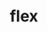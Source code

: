 ---
title: "flex"
layout: cache
categories: [package, develop]
meta: {"compilers": ["apple-clang@16.0.0", "cce@18.0.0", "gcc@10.5.0", "gcc@11.1.0", "gcc@11.4.0", "gcc@12.4.0", "gcc@13.2.0", "gcc@13.3.0", "gcc@7.5.0", "intel-oneapi-compilers@2024.1.0", "intel-oneapi-compilers@2025.1.0"], "num_specs": 221, "num_specs_by_stack": {"aws-pcluster-neoverse_v1": 15, "aws-pcluster-x86_64_v4": 30, "data-vis-sdk": 10, "developer-tools-aarch64-linux-gnu": 10, "developer-tools-darwin": 11, "developer-tools-x86_64_v3-linux-gnu": 10, "e4s-cray-rhel": 8, "e4s-neoverse-v2": 23, "e4s-oneapi": 28, "e4s-rocm-external": 10, "hep": 10, "ml-linux-aarch64-cuda": 10, "ml-linux-x86_64-cuda": 10, "ml-linux-x86_64-rocm": 10, "radiuss": 20, "root": 221}, "oss": ["amzn2", "centos7", "rhel8", "sequoia", "ubuntu18.04", "ubuntu20.04", "ubuntu22.04", "ubuntu24.04"], "platforms": ["darwin", "linux"], "stacks": ["aws-pcluster-neoverse_v1", "aws-pcluster-x86_64_v4", "data-vis-sdk", "developer-tools-aarch64-linux-gnu", "developer-tools-darwin", "developer-tools-x86_64_v3-linux-gnu", "e4s-cray-rhel", "e4s-neoverse-v2", "e4s-oneapi", "e4s-rocm-external", "hep", "ml-linux-aarch64-cuda", "ml-linux-x86_64-cuda", "ml-linux-x86_64-rocm", "radiuss", "root"], "targets": ["aarch64", "neoverse_v1", "neoverse_v2", "x86_64_v3", "x86_64_v4"], "versions": ["2.6.3", "2.6.4"]}
spec_details: [{"compiler": "intel-oneapi-compilers@2024.1.0", "hash": "22tyds6xacea43mpdmrimnetixrqmona", "os": "amzn2", "platform": "linux", "size": "-", "stacks": ["aws-pcluster-x86_64_v4", "root"], "target": "x86_64_v3", "variants": ["build_system=autotools", "+lex", "~nls", "patches:=f8b85a0"], "versions": ["2.6.4"]}, {"compiler": "intel-oneapi-compilers@2024.1.0", "hash": "267hhyoj3jebyudt7mbxtxq4dyp3lzbf", "os": "amzn2", "platform": "linux", "size": "-", "stacks": ["aws-pcluster-x86_64_v4", "root"], "target": "x86_64_v3", "variants": ["build_system=autotools", "+lex", "~nls", "patches:=f8b85a0"], "versions": ["2.6.4"]}, {"compiler": "gcc@11.4.0", "hash": "27wub4j6h5ghzvbg36za3y7ppuzuz4xs", "os": "ubuntu22.04", "platform": "linux", "size": "-", "stacks": ["e4s-neoverse-v2", "root"], "target": "neoverse_v2", "variants": ["build_system=autotools", "+lex", "~nls"], "versions": ["2.6.3"]}, {"compiler": "intel-oneapi-compilers@2025.1.0", "hash": "2im7cj4cxdrjghw5gahzrdom5nxg2bnz", "os": "ubuntu22.04", "platform": "linux", "size": "-", "stacks": ["e4s-oneapi", "root"], "target": "x86_64_v3", "variants": ["build_system=autotools", "+lex", "~nls"], "versions": ["2.6.3"]}, {"compiler": "intel-oneapi-compilers@2024.1.0", "hash": "2rqpla3fscutpr7q4e35fqlic2zxdxa6", "os": "amzn2", "platform": "linux", "size": "-", "stacks": ["aws-pcluster-x86_64_v4", "root"], "target": "x86_64_v3", "variants": ["build_system=autotools", "+lex", "~nls", "patches:=f8b85a0"], "versions": ["2.6.4"]}, {"compiler": "gcc@12.4.0", "hash": "3d3r7ebhtrpw3by2tznes7waen4uydr5", "os": "amzn2", "platform": "linux", "size": "-", "stacks": ["aws-pcluster-neoverse_v1", "root"], "target": "neoverse_v1", "variants": ["build_system=autotools", "+lex", "~nls", "patches:=f8b85a0"], "versions": ["2.6.4"]}, {"compiler": "cce@18.0.0", "hash": "3e53nb5zmeqrnu4xp5ybk6whiuc5zrn3", "os": "rhel8", "platform": "linux", "size": "-", "stacks": ["e4s-cray-rhel", "root"], "target": "x86_64_v3", "variants": ["build_system=autotools", "+lex", "~nls"], "versions": ["2.6.3"]}, {"compiler": "gcc@11.4.0", "hash": "3fz3zkevtidxya6c37z6nevxs2ilfttw", "os": "ubuntu22.04", "platform": "linux", "size": "-", "stacks": ["e4s-neoverse-v2", "root"], "target": "neoverse_v2", "variants": ["build_system=autotools", "+lex", "~nls", "patches:=f8b85a0"], "versions": ["2.6.4"]}, {"compiler": "gcc@11.4.0", "hash": "3mpwvibbjdo7kchsdblxkb2fpttpoqje", "os": "ubuntu22.04", "platform": "linux", "size": "-", "stacks": ["root"], "target": "x86_64_v3", "variants": ["build_system=autotools", "+lex", "~nls", "patches:=f8b85a0"], "versions": ["2.6.4"]}, {"compiler": "gcc@13.2.0", "hash": "3p2mdguhtl7toxrmhfns3ud4yxqs55lf", "os": "ubuntu24.04", "platform": "linux", "size": "-", "stacks": ["ml-linux-aarch64-cuda", "root"], "target": "aarch64", "variants": ["build_system=autotools", "+lex", "~nls"], "versions": ["2.6.3"]}, {"compiler": "gcc@13.3.0", "hash": "3uqpmhczghv5ldyfcmak2nwk6f7j2qpc", "os": "rhel8", "platform": "linux", "size": "-", "stacks": ["developer-tools-aarch64-linux-gnu", "root"], "target": "aarch64", "variants": ["build_system=autotools", "+lex", "~nls"], "versions": ["2.6.3"]}, {"compiler": "gcc@11.4.0", "hash": "4eqqkdjgsgbegpjuxxe5eusm23jyfgu6", "os": "ubuntu22.04", "platform": "linux", "size": "-", "stacks": ["root"], "target": "x86_64_v3", "variants": ["build_system=autotools", "+lex", "~nls", "patches:=f8b85a0"], "versions": ["2.6.4"]}, {"compiler": "intel-oneapi-compilers@2025.1.0", "hash": "4hgv5uovbckh5hiklpds5eovph36ztoy", "os": "ubuntu22.04", "platform": "linux", "size": "-", "stacks": ["e4s-oneapi", "root"], "target": "x86_64_v3", "variants": ["build_system=autotools", "+lex", "~nls", "patches:=f8b85a0"], "versions": ["2.6.4"]}, {"compiler": "gcc@7.5.0", "hash": "4pzfssoolwqftteygcgygszvwxn3frgg", "os": "ubuntu18.04", "platform": "linux", "size": "-", "stacks": ["radiuss", "root"], "target": "x86_64_v3", "variants": ["build_system=autotools", "+lex", "~nls"], "versions": ["2.6.3"]}, {"compiler": "gcc@7.5.0", "hash": "4qclgkmanpsnywgv7xikk73r5leek5ho", "os": "ubuntu18.04", "platform": "linux", "size": "-", "stacks": ["radiuss", "root"], "target": "x86_64_v3", "variants": ["build_system=autotools", "+lex", "~nls"], "versions": ["2.6.3"]}, {"compiler": "gcc@11.4.0", "hash": "4rm7xvtvrtepk2gcox4hai2fpj5swszn", "os": "ubuntu22.04", "platform": "linux", "size": "-", "stacks": ["root"], "target": "x86_64_v3", "variants": ["build_system=autotools", "+lex", "~nls", "patches:=f8b85a0"], "versions": ["2.6.4"]}, {"compiler": "gcc@7.5.0", "hash": "57ovnaafezq7astcsfgd66msj3mmbjke", "os": "ubuntu18.04", "platform": "linux", "size": "-", "stacks": ["radiuss", "root"], "target": "x86_64_v3", "variants": ["build_system=autotools", "+lex", "~nls"], "versions": ["2.6.3"]}, {"compiler": "apple-clang@16.0.0", "hash": "5ay36do7dclr5gyrpxvzgomkfb7p6r44", "os": "sequoia", "platform": "darwin", "size": "-", "stacks": ["developer-tools-darwin", "root"], "target": "aarch64", "variants": ["build_system=autotools", "+lex", "~nls", "patches:=f8b85a0"], "versions": ["2.6.4"]}, {"compiler": "intel-oneapi-compilers@2024.1.0", "hash": "5blh2loh3ygquiadhkttsqi56guzgoba", "os": "amzn2", "platform": "linux", "size": "-", "stacks": ["aws-pcluster-x86_64_v4", "root"], "target": "x86_64_v4", "variants": ["build_system=autotools", "+lex", "~nls", "patches:=f8b85a0"], "versions": ["2.6.4"]}, {"compiler": "intel-oneapi-compilers@2024.1.0", "hash": "5faeafmz6ea2oh3sclniakd4hddboq4n", "os": "amzn2", "platform": "linux", "size": "-", "stacks": ["aws-pcluster-x86_64_v4", "root"], "target": "x86_64_v4", "variants": ["build_system=autotools", "+lex", "~nls", "patches:=f8b85a0"], "versions": ["2.6.4"]}, {"compiler": "apple-clang@16.0.0", "hash": "5js3khsmldzp623ffrdgi2sqxum5acbx", "os": "sequoia", "platform": "darwin", "size": "-", "stacks": ["developer-tools-darwin", "root"], "target": "aarch64", "variants": ["build_system=autotools", "+lex", "~nls", "patches:=f8b85a0"], "versions": ["2.6.4"]}, {"compiler": "cce@18.0.0", "hash": "5omozjr76w2lt36qanyz2yjmszwzdiop", "os": "rhel8", "platform": "linux", "size": "-", "stacks": ["e4s-cray-rhel", "root"], "target": "x86_64_v3", "variants": ["build_system=autotools", "+lex", "~nls"], "versions": ["2.6.3"]}, {"compiler": "gcc@11.4.0", "hash": "5srz5fgsjobhqn4mgfhc7mnzj6gdlzuz", "os": "ubuntu22.04", "platform": "linux", "size": "-", "stacks": ["e4s-rocm-external", "hep", "root"], "target": "x86_64_v3", "variants": ["build_system=autotools", "+lex", "~nls"], "versions": ["2.6.3"]}, {"compiler": "gcc@13.2.0", "hash": "5sxw6q7443ay7sqlwh63fjrphhgtdzyy", "os": "ubuntu24.04", "platform": "linux", "size": "-", "stacks": ["ml-linux-aarch64-cuda", "root"], "target": "aarch64", "variants": ["build_system=autotools", "+lex", "~nls"], "versions": ["2.6.3"]}, {"compiler": "apple-clang@16.0.0", "hash": "5tr4l5rrev3na4bjardi4aiedwfdiq7n", "os": "sequoia", "platform": "darwin", "size": "-", "stacks": ["developer-tools-darwin", "root"], "target": "aarch64", "variants": ["build_system=autotools", "+lex", "~nls", "patches:=f8b85a0"], "versions": ["2.6.4"]}, {"compiler": "gcc@11.4.0", "hash": "5wy3u6qd4itaqlu4vzfozossjumbb4lk", "os": "ubuntu22.04", "platform": "linux", "size": "-", "stacks": ["e4s-rocm-external", "hep", "root"], "target": "x86_64_v3", "variants": ["build_system=autotools", "+lex", "~nls"], "versions": ["2.6.3"]}, {"compiler": "intel-oneapi-compilers@2025.1.0", "hash": "63ja6nuembh6pkfn64gelc7wyu3xvfhj", "os": "ubuntu22.04", "platform": "linux", "size": "-", "stacks": ["e4s-oneapi", "root"], "target": "x86_64_v3", "variants": ["build_system=autotools", "+lex", "~nls"], "versions": ["2.6.3"]}, {"compiler": "gcc@11.4.0", "hash": "63kzauo4bgijvjjd7fsoboh3rzaems2l", "os": "ubuntu22.04", "platform": "linux", "size": "-", "stacks": ["root"], "target": "x86_64_v3", "variants": ["build_system=autotools", "+lex", "~nls", "patches:=f8b85a0"], "versions": ["2.6.4"]}, {"compiler": "gcc@11.4.0", "hash": "6aa7gsax663i2cfjnu3ihddjz6fnczn7", "os": "ubuntu22.04", "platform": "linux", "size": "-", "stacks": ["e4s-neoverse-v2", "root"], "target": "neoverse_v2", "variants": ["build_system=autotools", "+lex", "~nls"], "versions": ["2.6.3"]}, {"compiler": "gcc@11.4.0", "hash": "6j2qpmf6tvicmiy7iw65l33rtclqdx2o", "os": "ubuntu22.04", "platform": "linux", "size": "-", "stacks": ["e4s-rocm-external", "hep", "root"], "target": "x86_64_v3", "variants": ["build_system=autotools", "+lex", "~nls"], "versions": ["2.6.3"]}, {"compiler": "intel-oneapi-compilers@2025.1.0", "hash": "6ohwfaxkwn5fbamve2xi5jhmchy7y57h", "os": "ubuntu22.04", "platform": "linux", "size": "-", "stacks": ["e4s-oneapi", "root"], "target": "x86_64_v3", "variants": ["build_system=autotools", "+lex", "~nls"], "versions": ["2.6.3"]}, {"compiler": "intel-oneapi-compilers@2025.1.0", "hash": "6xoetgzmwv3wnhvlyp4kw4gvutxd3gc7", "os": "ubuntu22.04", "platform": "linux", "size": "-", "stacks": ["e4s-oneapi", "root"], "target": "x86_64_v3", "variants": ["build_system=autotools", "+lex", "~nls"], "versions": ["2.6.3"]}, {"compiler": "gcc@11.1.0", "hash": "7dbnthnmcpe5ofp6uojbllx5nhxdox2v", "os": "ubuntu20.04", "platform": "linux", "size": "-", "stacks": ["data-vis-sdk", "root"], "target": "x86_64_v3", "variants": ["build_system=autotools", "+lex", "~nls"], "versions": ["2.6.3"]}, {"compiler": "cce@18.0.0", "hash": "7ehv6jnb3o6c3dq3dzql4natrchvrbqe", "os": "rhel8", "platform": "linux", "size": "-", "stacks": ["e4s-cray-rhel", "root"], "target": "x86_64_v3", "variants": ["build_system=autotools", "+lex", "~nls"], "versions": ["2.6.3"]}, {"compiler": "gcc@11.4.0", "hash": "7hmfmxcoz6ftxaaesik7jhodeihesecj", "os": "ubuntu22.04", "platform": "linux", "size": "-", "stacks": ["e4s-neoverse-v2", "root"], "target": "neoverse_v2", "variants": ["build_system=autotools", "+lex", "~nls", "patches:=f8b85a0"], "versions": ["2.6.4"]}, {"compiler": "intel-oneapi-compilers@2024.1.0", "hash": "7id3udmslrmg7fkhvb7l43lsj32tyugh", "os": "amzn2", "platform": "linux", "size": "-", "stacks": ["aws-pcluster-x86_64_v4", "root"], "target": "x86_64_v4", "variants": ["build_system=autotools", "+lex", "~nls", "patches:=f8b85a0"], "versions": ["2.6.4"]}, {"compiler": "gcc@7.5.0", "hash": "7kjgxnk4zajwgkuvmqecqapkljzo4xe7", "os": "ubuntu18.04", "platform": "linux", "size": "-", "stacks": ["radiuss", "root"], "target": "x86_64_v3", "variants": ["build_system=autotools", "+lex", "~nls"], "versions": ["2.6.3"]}, {"compiler": "intel-oneapi-compilers@2024.1.0", "hash": "7niq5yeoqbqtvszzrh34dqldz76aura5", "os": "amzn2", "platform": "linux", "size": "-", "stacks": ["aws-pcluster-x86_64_v4", "root"], "target": "x86_64_v3", "variants": ["build_system=autotools", "+lex", "~nls", "patches:=f8b85a0"], "versions": ["2.6.4"]}, {"compiler": "gcc@11.4.0", "hash": "7oemdlsgyryhmwofxsaeo7wjlzmdrkax", "os": "ubuntu22.04", "platform": "linux", "size": "-", "stacks": ["e4s-rocm-external", "hep", "root"], "target": "x86_64_v3", "variants": ["build_system=autotools", "+lex", "~nls"], "versions": ["2.6.3"]}, {"compiler": "gcc@11.4.0", "hash": "7qrra6ncbt2ljzljhyalphrqmsosvtyk", "os": "ubuntu22.04", "platform": "linux", "size": "-", "stacks": ["root"], "target": "x86_64_v3", "variants": ["build_system=autotools", "+lex", "~nls", "patches:=f8b85a0"], "versions": ["2.6.4"]}, {"compiler": "intel-oneapi-compilers@2024.1.0", "hash": "7sj7hbvxmpbeuswlidiidt6m63f6lokq", "os": "amzn2", "platform": "linux", "size": "-", "stacks": ["aws-pcluster-x86_64_v4", "root"], "target": "x86_64_v4", "variants": ["build_system=autotools", "+lex", "~nls", "patches:=f8b85a0"], "versions": ["2.6.4"]}, {"compiler": "gcc@13.2.0", "hash": "7vs5dnhykbtfizhkjkfhkidmjwk3wlr6", "os": "ubuntu24.04", "platform": "linux", "size": "-", "stacks": ["ml-linux-x86_64-cuda", "ml-linux-x86_64-rocm", "root"], "target": "x86_64_v3", "variants": ["build_system=autotools", "+lex", "~nls"], "versions": ["2.6.3"]}, {"compiler": "gcc@11.4.0", "hash": "7xylcglcx3pb4y77o252oyv5cu2w2lrm", "os": "ubuntu22.04", "platform": "linux", "size": "-", "stacks": ["e4s-neoverse-v2", "root"], "target": "neoverse_v2", "variants": ["build_system=autotools", "+lex", "~nls"], "versions": ["2.6.3"]}, {"compiler": "gcc@7.5.0", "hash": "a32bhkbmwoprn77t3i44bf5xga7smz55", "os": "ubuntu18.04", "platform": "linux", "size": "-", "stacks": ["radiuss", "root"], "target": "x86_64_v3", "variants": ["build_system=autotools", "+lex", "~nls"], "versions": ["2.6.3"]}, {"compiler": "gcc@7.5.0", "hash": "a3jxfdmjmzxvkjme5vx4jpi4ps4idit6", "os": "ubuntu18.04", "platform": "linux", "size": "-", "stacks": ["radiuss", "root"], "target": "x86_64_v3", "variants": ["build_system=autotools", "+lex", "~nls"], "versions": ["2.6.3"]}, {"compiler": "gcc@12.4.0", "hash": "aa2hr3hn6hdba5es42e3srb7p5ssaa6e", "os": "amzn2", "platform": "linux", "size": "-", "stacks": ["aws-pcluster-neoverse_v1", "root"], "target": "neoverse_v1", "variants": ["build_system=autotools", "+lex", "~nls", "patches:=f8b85a0"], "versions": ["2.6.4"]}, {"compiler": "gcc@13.2.0", "hash": "ad7q642wisiucbmgfdkfxytiduoneavt", "os": "ubuntu24.04", "platform": "linux", "size": "-", "stacks": ["ml-linux-x86_64-cuda", "ml-linux-x86_64-rocm", "root"], "target": "x86_64_v3", "variants": ["build_system=autotools", "+lex", "~nls"], "versions": ["2.6.3"]}, {"compiler": "gcc@11.4.0", "hash": "ahtoj6ihbaamiddncpjznk7wlyn4eet3", "os": "ubuntu22.04", "platform": "linux", "size": "-", "stacks": ["e4s-rocm-external", "hep", "root"], "target": "x86_64_v3", "variants": ["build_system=autotools", "+lex", "~nls"], "versions": ["2.6.3"]}, {"compiler": "gcc@11.4.0", "hash": "aqklmgy7wqwrfmaumirwqqbhf2rrbug7", "os": "ubuntu22.04", "platform": "linux", "size": "-", "stacks": ["root"], "target": "x86_64_v3", "variants": ["build_system=autotools", "+lex", "~nls", "patches:=f8b85a0"], "versions": ["2.6.4"]}, {"compiler": "intel-oneapi-compilers@2024.1.0", "hash": "ativmazh5wajm2cstkdwxc33f7s7em3b", "os": "amzn2", "platform": "linux", "size": "-", "stacks": ["aws-pcluster-x86_64_v4", "root"], "target": "x86_64_v4", "variants": ["build_system=autotools", "+lex", "~nls", "patches:=f8b85a0"], "versions": ["2.6.4"]}, {"compiler": "gcc@13.3.0", "hash": "azpeyxsvx4vvggxpzxllhaq6shr5v3ct", "os": "rhel8", "platform": "linux", "size": "-", "stacks": ["developer-tools-aarch64-linux-gnu", "root"], "target": "aarch64", "variants": ["build_system=autotools", "+lex", "~nls"], "versions": ["2.6.3"]}, {"compiler": "gcc@10.5.0", "hash": "b7znlnumtaqfle5deh3zfp2n5k5lnte5", "os": "centos7", "platform": "linux", "size": "-", "stacks": ["developer-tools-x86_64_v3-linux-gnu", "root"], "target": "x86_64_v3", "variants": ["build_system=autotools", "+lex", "~nls"], "versions": ["2.6.3"]}, {"compiler": "intel-oneapi-compilers@2025.1.0", "hash": "boisre54lw4y7hvglsugqak4bcz2ehmv", "os": "ubuntu22.04", "platform": "linux", "size": "-", "stacks": ["e4s-oneapi", "root"], "target": "x86_64_v3", "variants": ["build_system=autotools", "+lex", "~nls", "patches:=f8b85a0"], "versions": ["2.6.4"]}, {"compiler": "intel-oneapi-compilers@2025.1.0", "hash": "buavng3sfr7gye52cg47r4rksbpoaeib", "os": "ubuntu22.04", "platform": "linux", "size": "-", "stacks": ["e4s-oneapi", "root"], "target": "x86_64_v3", "variants": ["build_system=autotools", "+lex", "~nls", "patches:=f8b85a0"], "versions": ["2.6.4"]}, {"compiler": "intel-oneapi-compilers@2025.1.0", "hash": "bwwgdanrmid7t424kgzmsmui2poziciv", "os": "ubuntu22.04", "platform": "linux", "size": "-", "stacks": ["e4s-oneapi", "root"], "target": "x86_64_v3", "variants": ["build_system=autotools", "+lex", "~nls"], "versions": ["2.6.3"]}, {"compiler": "gcc@11.4.0", "hash": "bz34tmx66nvtqxx2hdx5jcsfa6jagtvj", "os": "ubuntu22.04", "platform": "linux", "size": "-", "stacks": ["root"], "target": "x86_64_v3", "variants": ["build_system=autotools", "+lex", "~nls", "patches:=f8b85a0"], "versions": ["2.6.4"]}, {"compiler": "gcc@11.4.0", "hash": "c3crfmwnpm2r45hqzwie2fu6omm6algc", "os": "ubuntu22.04", "platform": "linux", "size": "-", "stacks": ["e4s-neoverse-v2", "root"], "target": "neoverse_v2", "variants": ["build_system=autotools", "+lex", "~nls", "patches:=f8b85a0"], "versions": ["2.6.4"]}, {"compiler": "gcc@13.2.0", "hash": "c7f6fzwwj223kg4z72l3ljbc7mxkcnrq", "os": "ubuntu24.04", "platform": "linux", "size": "-", "stacks": ["ml-linux-x86_64-cuda", "ml-linux-x86_64-rocm", "root"], "target": "x86_64_v3", "variants": ["build_system=autotools", "+lex", "~nls"], "versions": ["2.6.3"]}, {"compiler": "gcc@11.4.0", "hash": "ca5wrwdwvughrarsxcdcwfxlnmxj4ccd", "os": "ubuntu22.04", "platform": "linux", "size": "-", "stacks": ["e4s-neoverse-v2", "root"], "target": "neoverse_v2", "variants": ["build_system=autotools", "+lex", "~nls", "patches:=f8b85a0"], "versions": ["2.6.4"]}, {"compiler": "gcc@13.2.0", "hash": "ce2344fvrq4ga6clckfd4btqw47oqnr4", "os": "ubuntu24.04", "platform": "linux", "size": "-", "stacks": ["ml-linux-aarch64-cuda", "root"], "target": "aarch64", "variants": ["build_system=autotools", "+lex", "~nls"], "versions": ["2.6.3"]}, {"compiler": "intel-oneapi-compilers@2025.1.0", "hash": "ciirodxvlwnbjgdsgql3xnnwhnabgkho", "os": "ubuntu22.04", "platform": "linux", "size": "-", "stacks": ["e4s-oneapi", "root"], "target": "x86_64_v3", "variants": ["build_system=autotools", "+lex", "~nls"], "versions": ["2.6.3"]}, {"compiler": "intel-oneapi-compilers@2025.1.0", "hash": "cmhhefdwjnh6hzi6wokbirzs3t4a5xbc", "os": "ubuntu22.04", "platform": "linux", "size": "-", "stacks": ["e4s-oneapi", "root"], "target": "x86_64_v3", "variants": ["build_system=autotools", "+lex", "~nls"], "versions": ["2.6.3"]}, {"compiler": "gcc@11.4.0", "hash": "cndupaxb3dimue26v7dnpurlpevpxfyg", "os": "ubuntu22.04", "platform": "linux", "size": "-", "stacks": ["e4s-neoverse-v2", "root"], "target": "neoverse_v2", "variants": ["build_system=autotools", "+lex", "~nls", "patches:=f8b85a0"], "versions": ["2.6.4"]}, {"compiler": "intel-oneapi-compilers@2024.1.0", "hash": "crkji5kv7rjv2x7gvvifmywrhostzw6x", "os": "amzn2", "platform": "linux", "size": "-", "stacks": ["aws-pcluster-x86_64_v4", "root"], "target": "x86_64_v3", "variants": ["build_system=autotools", "+lex", "~nls", "patches:=f8b85a0"], "versions": ["2.6.4"]}, {"compiler": "intel-oneapi-compilers@2025.1.0", "hash": "czfzjti35abkjpax46hukzdy6votwozp", "os": "ubuntu22.04", "platform": "linux", "size": "-", "stacks": ["e4s-oneapi", "root"], "target": "x86_64_v3", "variants": ["build_system=autotools", "+lex", "~nls", "patches:=f8b85a0"], "versions": ["2.6.4"]}, {"compiler": "gcc@13.3.0", "hash": "d4rcioypi67nr3l24yabnuauaxipngob", "os": "rhel8", "platform": "linux", "size": "-", "stacks": ["developer-tools-aarch64-linux-gnu", "root"], "target": "aarch64", "variants": ["build_system=autotools", "+lex", "~nls"], "versions": ["2.6.3"]}, {"compiler": "gcc@13.3.0", "hash": "d6omsjr7uwba5d3hxpxhbokb7ndd7xmc", "os": "rhel8", "platform": "linux", "size": "-", "stacks": ["developer-tools-aarch64-linux-gnu", "root"], "target": "aarch64", "variants": ["build_system=autotools", "+lex", "~nls"], "versions": ["2.6.3"]}, {"compiler": "gcc@11.4.0", "hash": "dc474ja7nqtxy4ehesvxerml65g4jx4q", "os": "ubuntu22.04", "platform": "linux", "size": "-", "stacks": ["e4s-rocm-external", "hep", "root"], "target": "x86_64_v3", "variants": ["build_system=autotools", "+lex", "~nls"], "versions": ["2.6.3"]}, {"compiler": "apple-clang@16.0.0", "hash": "dr2gh4bg6fndtkwhrhwcpnlkqylclimh", "os": "sequoia", "platform": "darwin", "size": "-", "stacks": ["developer-tools-darwin", "root"], "target": "aarch64", "variants": ["build_system=autotools", "+lex", "~nls", "patches:=f8b85a0"], "versions": ["2.6.4"]}, {"compiler": "gcc@11.4.0", "hash": "e2zpduyinq6phagc3xrxqma25q2q6exw", "os": "ubuntu22.04", "platform": "linux", "size": "-", "stacks": ["root"], "target": "x86_64_v3", "variants": ["build_system=autotools", "+lex", "~nls", "patches:=f8b85a0"], "versions": ["2.6.4"]}, {"compiler": "gcc@11.1.0", "hash": "e4qv7qofdh3zhkufb27lmzxce5a6x7b3", "os": "ubuntu20.04", "platform": "linux", "size": "-", "stacks": ["data-vis-sdk", "root"], "target": "x86_64_v3", "variants": ["build_system=autotools", "+lex", "~nls"], "versions": ["2.6.3"]}, {"compiler": "gcc@11.4.0", "hash": "e5u7657wxicnqnvg3avkcgje6fyx2dvh", "os": "ubuntu22.04", "platform": "linux", "size": "-", "stacks": ["root"], "target": "x86_64_v3", "variants": ["build_system=autotools", "+lex", "~nls", "patches:=f8b85a0"], "versions": ["2.6.4"]}, {"compiler": "gcc@11.4.0", "hash": "eamdxjonjpp3up3faxl2yzh3ll2n6u5y", "os": "ubuntu22.04", "platform": "linux", "size": "-", "stacks": ["root"], "target": "x86_64_v3", "variants": ["build_system=autotools", "+lex", "~nls", "patches:=f8b85a0"], "versions": ["2.6.4"]}, {"compiler": "gcc@11.4.0", "hash": "ehzdik5c7krair6sxklr4ncjdpeyv3jv", "os": "ubuntu22.04", "platform": "linux", "size": "-", "stacks": ["e4s-neoverse-v2", "root"], "target": "neoverse_v2", "variants": ["build_system=autotools", "+lex", "~nls"], "versions": ["2.6.3"]}, {"compiler": "gcc@10.5.0", "hash": "el6vy6xpzzoh222yenz4kxjffhxw4so2", "os": "centos7", "platform": "linux", "size": "-", "stacks": ["developer-tools-x86_64_v3-linux-gnu", "root"], "target": "x86_64_v3", "variants": ["build_system=autotools", "+lex", "~nls"], "versions": ["2.6.3"]}, {"compiler": "gcc@13.3.0", "hash": "eq3jugzb5bo4qk2o74li2i2s7nxopdwg", "os": "rhel8", "platform": "linux", "size": "-", "stacks": ["developer-tools-aarch64-linux-gnu", "root"], "target": "aarch64", "variants": ["build_system=autotools", "+lex", "~nls"], "versions": ["2.6.3"]}, {"compiler": "intel-oneapi-compilers@2025.1.0", "hash": "ew4kunso4lzwyjauzt5degdo2todyauj", "os": "ubuntu22.04", "platform": "linux", "size": "-", "stacks": ["e4s-oneapi", "root"], "target": "x86_64_v3", "variants": ["build_system=autotools", "+lex", "~nls"], "versions": ["2.6.3"]}, {"compiler": "gcc@7.5.0", "hash": "ezg3l6xzbdcddwvjwgxm5yxcbqd4cpai", "os": "ubuntu18.04", "platform": "linux", "size": "-", "stacks": ["radiuss", "root"], "target": "x86_64_v3", "variants": ["build_system=autotools", "+lex", "~nls"], "versions": ["2.6.3"]}, {"compiler": "intel-oneapi-compilers@2024.1.0", "hash": "f2rczw5s7h3ar5ahbrrrb4ddyq2gb6ab", "os": "amzn2", "platform": "linux", "size": "-", "stacks": ["aws-pcluster-x86_64_v4", "root"], "target": "x86_64_v3", "variants": ["build_system=autotools", "+lex", "~nls", "patches:=f8b85a0"], "versions": ["2.6.4"]}, {"compiler": "gcc@13.2.0", "hash": "f6tmwpxwnv25oone4oy6uhqehqdznbb7", "os": "ubuntu24.04", "platform": "linux", "size": "-", "stacks": ["ml-linux-x86_64-cuda", "ml-linux-x86_64-rocm", "root"], "target": "x86_64_v3", "variants": ["build_system=autotools", "+lex", "~nls"], "versions": ["2.6.3"]}, {"compiler": "gcc@11.4.0", "hash": "f7jmcwvtmm2si3folhxd2iw5c7h6yr44", "os": "ubuntu22.04", "platform": "linux", "size": "-", "stacks": ["e4s-neoverse-v2", "root"], "target": "neoverse_v2", "variants": ["build_system=autotools", "+lex", "~nls"], "versions": ["2.6.3"]}, {"compiler": "cce@18.0.0", "hash": "famdexezdmoe66eb2afj2rangxvlwg2c", "os": "rhel8", "platform": "linux", "size": "-", "stacks": ["e4s-cray-rhel", "root"], "target": "x86_64_v3", "variants": ["build_system=autotools", "+lex", "~nls"], "versions": ["2.6.3"]}, {"compiler": "gcc@11.4.0", "hash": "fdboetuwasjiarawo2jwa3cn7sdl42py", "os": "ubuntu22.04", "platform": "linux", "size": "-", "stacks": ["e4s-neoverse-v2", "root"], "target": "neoverse_v2", "variants": ["build_system=autotools", "+lex", "~nls", "patches:=f8b85a0"], "versions": ["2.6.4"]}, {"compiler": "intel-oneapi-compilers@2025.1.0", "hash": "fdmgaufuwdb4awqujjzfodlmklmcojtx", "os": "ubuntu22.04", "platform": "linux", "size": "-", "stacks": ["e4s-oneapi", "root"], "target": "x86_64_v3", "variants": ["build_system=autotools", "+lex", "~nls"], "versions": ["2.6.3"]}, {"compiler": "gcc@13.2.0", "hash": "fieirm5egabir2jc75w4x6eizr57u6v7", "os": "ubuntu24.04", "platform": "linux", "size": "-", "stacks": ["ml-linux-x86_64-cuda", "ml-linux-x86_64-rocm", "root"], "target": "x86_64_v3", "variants": ["build_system=autotools", "+lex", "~nls"], "versions": ["2.6.3"]}, {"compiler": "gcc@10.5.0", "hash": "foqcui3ffe7lludt33hkynmy2qlfygky", "os": "centos7", "platform": "linux", "size": "-", "stacks": ["developer-tools-x86_64_v3-linux-gnu", "root"], "target": "x86_64_v3", "variants": ["build_system=autotools", "+lex", "~nls"], "versions": ["2.6.3"]}, {"compiler": "gcc@11.4.0", "hash": "g77b3erww4agqema5snhkxokhhavtc2d", "os": "ubuntu22.04", "platform": "linux", "size": "-", "stacks": ["e4s-rocm-external", "hep", "root"], "target": "x86_64_v3", "variants": ["build_system=autotools", "+lex", "~nls"], "versions": ["2.6.3"]}, {"compiler": "gcc@11.4.0", "hash": "ghys5dettbarzkgasqkgbpbl2ejeirdv", "os": "ubuntu22.04", "platform": "linux", "size": "-", "stacks": ["root"], "target": "x86_64_v3", "variants": ["build_system=autotools", "+lex", "~nls", "patches:=f8b85a0"], "versions": ["2.6.4"]}, {"compiler": "gcc@12.4.0", "hash": "grsva6cmvysk4vv4w2h6db6pxlyjxme6", "os": "amzn2", "platform": "linux", "size": "-", "stacks": ["aws-pcluster-neoverse_v1", "root"], "target": "neoverse_v1", "variants": ["build_system=autotools", "+lex", "~nls", "patches:=f8b85a0"], "versions": ["2.6.4"]}, {"compiler": "intel-oneapi-compilers@2025.1.0", "hash": "gxtcdg2aax2fw643nhb654ov4i7lymhs", "os": "ubuntu22.04", "platform": "linux", "size": "-", "stacks": ["e4s-oneapi", "root"], "target": "x86_64_v3", "variants": ["build_system=autotools", "+lex", "~nls", "patches:=f8b85a0"], "versions": ["2.6.4"]}, {"compiler": "gcc@12.4.0", "hash": "h3ujzw635oehyyyi4bcablyi4xsu4pdk", "os": "amzn2", "platform": "linux", "size": "-", "stacks": ["aws-pcluster-neoverse_v1", "root"], "target": "neoverse_v1", "variants": ["build_system=autotools", "+lex", "~nls", "patches:=f8b85a0"], "versions": ["2.6.4"]}, {"compiler": "intel-oneapi-compilers@2025.1.0", "hash": "h7k2cr4rndk7ncggyjjnwgvautm56kmv", "os": "ubuntu22.04", "platform": "linux", "size": "-", "stacks": ["e4s-oneapi", "root"], "target": "x86_64_v3", "variants": ["build_system=autotools", "+lex", "~nls"], "versions": ["2.6.3"]}, {"compiler": "intel-oneapi-compilers@2025.1.0", "hash": "hdz4xnt56ri6wrwcf44xh3cwhsv5my7h", "os": "ubuntu22.04", "platform": "linux", "size": "-", "stacks": ["e4s-oneapi", "root"], "target": "x86_64_v3", "variants": ["build_system=autotools", "+lex", "~nls", "patches:=f8b85a0"], "versions": ["2.6.4"]}, {"compiler": "intel-oneapi-compilers@2025.1.0", "hash": "hewveytsqzoz6zvew6nbbe4suc76bid4", "os": "ubuntu22.04", "platform": "linux", "size": "-", "stacks": ["e4s-oneapi", "root"], "target": "x86_64_v3", "variants": ["build_system=autotools", "+lex", "~nls", "patches:=f8b85a0"], "versions": ["2.6.4"]}, {"compiler": "intel-oneapi-compilers@2025.1.0", "hash": "hg7ielivkkn6nc3zd2x6ktjm537yxlwf", "os": "ubuntu22.04", "platform": "linux", "size": "-", "stacks": ["e4s-oneapi", "root"], "target": "x86_64_v3", "variants": ["build_system=autotools", "+lex", "~nls", "patches:=f8b85a0"], "versions": ["2.6.4"]}, {"compiler": "intel-oneapi-compilers@2025.1.0", "hash": "hj6lowzl5osm54e4t3pqtn34rcwlxni6", "os": "ubuntu22.04", "platform": "linux", "size": "-", "stacks": ["e4s-oneapi", "root"], "target": "x86_64_v3", "variants": ["build_system=autotools", "+lex", "~nls"], "versions": ["2.6.3"]}, {"compiler": "intel-oneapi-compilers@2024.1.0", "hash": "ht6u24bjxm6m352nu55avl36i66fclai", "os": "amzn2", "platform": "linux", "size": "-", "stacks": ["aws-pcluster-x86_64_v4", "root"], "target": "x86_64_v3", "variants": ["build_system=autotools", "+lex", "~nls", "patches:=f8b85a0"], "versions": ["2.6.4"]}, {"compiler": "intel-oneapi-compilers@2024.1.0", "hash": "iazzp5ymwhcdqcswtj7yy3sii4f6encj", "os": "amzn2", "platform": "linux", "size": "-", "stacks": ["aws-pcluster-x86_64_v4", "root"], "target": "x86_64_v4", "variants": ["build_system=autotools", "+lex", "~nls", "patches:=f8b85a0"], "versions": ["2.6.4"]}, {"compiler": "gcc@10.5.0", "hash": "iidxgby2pdyr4ineyd5b2j7eerhbzdj2", "os": "centos7", "platform": "linux", "size": "-", "stacks": ["developer-tools-x86_64_v3-linux-gnu", "root"], "target": "x86_64_v3", "variants": ["build_system=autotools", "+lex", "~nls"], "versions": ["2.6.3"]}, {"compiler": "apple-clang@16.0.0", "hash": "iul63ee2ukcvxag3mkvm7u6c2zbfab2e", "os": "sequoia", "platform": "darwin", "size": "-", "stacks": ["developer-tools-darwin", "root"], "target": "aarch64", "variants": ["build_system=autotools", "+lex", "~nls", "patches:=f8b85a0"], "versions": ["2.6.4"]}, {"compiler": "gcc@11.4.0", "hash": "iyhi6cbnyy2era73ms76v7ujvg3wid7g", "os": "ubuntu22.04", "platform": "linux", "size": "-", "stacks": ["e4s-neoverse-v2", "root"], "target": "neoverse_v2", "variants": ["build_system=autotools", "+lex", "~nls", "patches:=f8b85a0"], "versions": ["2.6.4"]}, {"compiler": "gcc@11.4.0", "hash": "izrkaae25k5phqh7yn2wspqa5zqne7ok", "os": "ubuntu22.04", "platform": "linux", "size": "-", "stacks": ["root"], "target": "x86_64_v3", "variants": ["build_system=autotools", "+lex", "~nls", "patches:=f8b85a0"], "versions": ["2.6.4"]}, {"compiler": "gcc@11.4.0", "hash": "jarvbcrk6nqdn4cpslqzkagqwom5hre5", "os": "ubuntu22.04", "platform": "linux", "size": "-", "stacks": ["root"], "target": "x86_64_v3", "variants": ["build_system=autotools", "+lex", "~nls", "patches:=f8b85a0"], "versions": ["2.6.4"]}, {"compiler": "gcc@10.5.0", "hash": "je4txlan3fp3dwrtuvvgqvpl7wtpiujc", "os": "centos7", "platform": "linux", "size": "-", "stacks": ["developer-tools-x86_64_v3-linux-gnu", "root"], "target": "x86_64_v3", "variants": ["build_system=autotools", "+lex", "~nls"], "versions": ["2.6.3"]}, {"compiler": "intel-oneapi-compilers@2024.1.0", "hash": "jlirdrfcjqzk3nlvtr7z3gollofutku6", "os": "amzn2", "platform": "linux", "size": "-", "stacks": ["aws-pcluster-x86_64_v4", "root"], "target": "x86_64_v4", "variants": ["build_system=autotools", "+lex", "~nls", "patches:=f8b85a0"], "versions": ["2.6.4"]}, {"compiler": "cce@18.0.0", "hash": "jmlsad2ib7pt4c75a2xco3ndszypugdo", "os": "rhel8", "platform": "linux", "size": "-", "stacks": ["e4s-cray-rhel", "root"], "target": "x86_64_v3", "variants": ["build_system=autotools", "+lex", "~nls"], "versions": ["2.6.3"]}, {"compiler": "intel-oneapi-compilers@2025.1.0", "hash": "jru7qodwos2wwpgc5svvsbez2rukrtkr", "os": "ubuntu22.04", "platform": "linux", "size": "-", "stacks": ["e4s-oneapi", "root"], "target": "x86_64_v3", "variants": ["build_system=autotools", "+lex", "~nls", "patches:=f8b85a0"], "versions": ["2.6.4"]}, {"compiler": "gcc@11.4.0", "hash": "jzgemc5a3asesfp4o4oqzrljeuscnfnm", "os": "ubuntu22.04", "platform": "linux", "size": "-", "stacks": ["e4s-neoverse-v2", "root"], "target": "neoverse_v2", "variants": ["build_system=autotools", "+lex", "~nls", "patches:=f8b85a0"], "versions": ["2.6.4"]}, {"compiler": "gcc@7.5.0", "hash": "k6m6l5nooymxu2vrc2zoddzl3wavejky", "os": "ubuntu18.04", "platform": "linux", "size": "-", "stacks": ["radiuss", "root"], "target": "x86_64_v3", "variants": ["build_system=autotools", "+lex", "~nls"], "versions": ["2.6.3"]}, {"compiler": "gcc@7.5.0", "hash": "kb4gc3ckz43g57hslbt77pocbl3fvj4l", "os": "ubuntu18.04", "platform": "linux", "size": "-", "stacks": ["radiuss", "root"], "target": "x86_64_v3", "variants": ["build_system=autotools", "+lex", "~nls"], "versions": ["2.6.3"]}, {"compiler": "intel-oneapi-compilers@2024.1.0", "hash": "kblvfcqmcdgcf6q55adw5yb4wwij33z2", "os": "amzn2", "platform": "linux", "size": "-", "stacks": ["aws-pcluster-x86_64_v4", "root"], "target": "x86_64_v4", "variants": ["build_system=autotools", "+lex", "~nls", "patches:=f8b85a0"], "versions": ["2.6.4"]}, {"compiler": "gcc@11.1.0", "hash": "kei7zgsf6tgvnce4r6yavqzizpjkvdlw", "os": "ubuntu20.04", "platform": "linux", "size": "-", "stacks": ["data-vis-sdk", "root"], "target": "x86_64_v3", "variants": ["build_system=autotools", "+lex", "~nls"], "versions": ["2.6.3"]}, {"compiler": "intel-oneapi-compilers@2025.1.0", "hash": "kiks3a4oyh3xstub7jnwwa6ebfv4xsdk", "os": "ubuntu22.04", "platform": "linux", "size": "-", "stacks": ["e4s-oneapi", "root"], "target": "x86_64_v3", "variants": ["build_system=autotools", "+lex", "~nls", "patches:=f8b85a0"], "versions": ["2.6.4"]}, {"compiler": "gcc@13.2.0", "hash": "kkqzx7pwrf7oc7hx5ji73xspwd5vhwm3", "os": "ubuntu24.04", "platform": "linux", "size": "-", "stacks": ["ml-linux-aarch64-cuda", "root"], "target": "aarch64", "variants": ["build_system=autotools", "+lex", "~nls"], "versions": ["2.6.3"]}, {"compiler": "gcc@11.4.0", "hash": "kqc4fbzifab3kqhoeqwhbkqnqnle2xe2", "os": "ubuntu22.04", "platform": "linux", "size": "-", "stacks": ["e4s-neoverse-v2", "root"], "target": "neoverse_v2", "variants": ["build_system=autotools", "+lex", "~nls"], "versions": ["2.6.3"]}, {"compiler": "gcc@13.2.0", "hash": "kr3quaapxbpgfire43fhn4y6ixq42mdg", "os": "ubuntu24.04", "platform": "linux", "size": "-", "stacks": ["ml-linux-x86_64-cuda", "ml-linux-x86_64-rocm", "root"], "target": "x86_64_v3", "variants": ["build_system=autotools", "+lex", "~nls"], "versions": ["2.6.3"]}, {"compiler": "gcc@11.4.0", "hash": "kygugk7esdlxuacpvioun57yikhlpkna", "os": "ubuntu22.04", "platform": "linux", "size": "-", "stacks": ["e4s-rocm-external", "hep", "root"], "target": "x86_64_v3", "variants": ["build_system=autotools", "+lex", "~nls"], "versions": ["2.6.3"]}, {"compiler": "gcc@11.4.0", "hash": "kykahu6clwl44octwse7nacq4innxnkl", "os": "ubuntu22.04", "platform": "linux", "size": "-", "stacks": ["root"], "target": "x86_64_v3", "variants": ["build_system=autotools", "+lex", "~nls", "patches:=f8b85a0"], "versions": ["2.6.4"]}, {"compiler": "cce@18.0.0", "hash": "l25sp2g4tnwa23xuhvnnrttqukppt5qk", "os": "rhel8", "platform": "linux", "size": "-", "stacks": ["e4s-cray-rhel", "root"], "target": "x86_64_v3", "variants": ["build_system=autotools", "+lex", "~nls"], "versions": ["2.6.3"]}, {"compiler": "gcc@11.4.0", "hash": "l53bewer43zqixvz4ngiohhiw7duq66y", "os": "ubuntu22.04", "platform": "linux", "size": "-", "stacks": ["e4s-neoverse-v2", "root"], "target": "neoverse_v2", "variants": ["build_system=autotools", "+lex", "~nls"], "versions": ["2.6.3"]}, {"compiler": "intel-oneapi-compilers@2024.1.0", "hash": "l54lctbsarsyljc4hq476dyudykcm6tq", "os": "amzn2", "platform": "linux", "size": "-", "stacks": ["aws-pcluster-x86_64_v4", "root"], "target": "x86_64_v4", "variants": ["build_system=autotools", "+lex", "~nls", "patches:=f8b85a0"], "versions": ["2.6.4"]}, {"compiler": "gcc@11.4.0", "hash": "l5gwvfrka6nhwxhlnd7k3i4svn2xfrst", "os": "ubuntu22.04", "platform": "linux", "size": "-", "stacks": ["root"], "target": "x86_64_v3", "variants": ["build_system=autotools", "+lex", "~nls", "patches:=f8b85a0"], "versions": ["2.6.4"]}, {"compiler": "gcc@11.4.0", "hash": "l7qhzshd33uugpjgmem2yva6fzvcckmt", "os": "ubuntu22.04", "platform": "linux", "size": "-", "stacks": ["root"], "target": "x86_64_v3", "variants": ["build_system=autotools", "+lex", "~nls", "patches:=f8b85a0"], "versions": ["2.6.4"]}, {"compiler": "gcc@12.4.0", "hash": "lalmocv6ah35s2gvo2oopvxao2n336f2", "os": "amzn2", "platform": "linux", "size": "-", "stacks": ["aws-pcluster-neoverse_v1", "root"], "target": "neoverse_v1", "variants": ["build_system=autotools", "+lex", "~nls", "patches:=f8b85a0"], "versions": ["2.6.4"]}, {"compiler": "gcc@11.4.0", "hash": "lanz3j7wl3w5cme6faodolfhk7vupwtw", "os": "ubuntu22.04", "platform": "linux", "size": "-", "stacks": ["root"], "target": "x86_64_v3", "variants": ["build_system=autotools", "+lex", "~nls", "patches:=f8b85a0"], "versions": ["2.6.4"]}, {"compiler": "gcc@13.2.0", "hash": "lhempm2o52lnkuudpouythnw55o3zb3c", "os": "ubuntu24.04", "platform": "linux", "size": "-", "stacks": ["ml-linux-aarch64-cuda", "root"], "target": "aarch64", "variants": ["build_system=autotools", "+lex", "~nls"], "versions": ["2.6.3"]}, {"compiler": "intel-oneapi-compilers@2024.1.0", "hash": "ljcajyrnvnx3bqyywgebvbhelxl64qx4", "os": "amzn2", "platform": "linux", "size": "-", "stacks": ["aws-pcluster-x86_64_v4", "root"], "target": "x86_64_v4", "variants": ["build_system=autotools", "+lex", "~nls", "patches:=f8b85a0"], "versions": ["2.6.4"]}, {"compiler": "gcc@11.4.0", "hash": "lk2qin7uchmmveb56cthy4a3bx6skyos", "os": "ubuntu22.04", "platform": "linux", "size": "-", "stacks": ["e4s-neoverse-v2", "root"], "target": "neoverse_v2", "variants": ["build_system=autotools", "+lex", "~nls"], "versions": ["2.6.3"]}, {"compiler": "intel-oneapi-compilers@2025.1.0", "hash": "lmpsofu4dlpao3jxjnxz7wupafjts2u3", "os": "ubuntu22.04", "platform": "linux", "size": "-", "stacks": ["e4s-oneapi", "root"], "target": "x86_64_v3", "variants": ["build_system=autotools", "+lex", "~nls", "patches:=f8b85a0"], "versions": ["2.6.4"]}, {"compiler": "gcc@11.1.0", "hash": "ltvsoznue7vl6slajsu7gwdau7hopels", "os": "ubuntu20.04", "platform": "linux", "size": "-", "stacks": ["data-vis-sdk", "root"], "target": "x86_64_v3", "variants": ["build_system=autotools", "+lex", "~nls"], "versions": ["2.6.3"]}, {"compiler": "intel-oneapi-compilers@2024.1.0", "hash": "lvy2gkqyhtfohvl7sewioa5t4wsivkj4", "os": "amzn2", "platform": "linux", "size": "-", "stacks": ["aws-pcluster-x86_64_v4", "root"], "target": "x86_64_v3", "variants": ["build_system=autotools", "+lex", "~nls", "patches:=f8b85a0"], "versions": ["2.6.4"]}, {"compiler": "gcc@11.4.0", "hash": "lvzcansdyncrsvhci5x67feivghvaqnj", "os": "ubuntu22.04", "platform": "linux", "size": "-", "stacks": ["e4s-neoverse-v2", "root"], "target": "neoverse_v2", "variants": ["build_system=autotools", "+lex", "~nls", "patches:=f8b85a0"], "versions": ["2.6.4"]}, {"compiler": "gcc@13.3.0", "hash": "m63jeiphojnsu4ckdtrotca5otzzwypo", "os": "rhel8", "platform": "linux", "size": "-", "stacks": ["developer-tools-aarch64-linux-gnu", "root"], "target": "aarch64", "variants": ["build_system=autotools", "+lex", "~nls"], "versions": ["2.6.3"]}, {"compiler": "gcc@11.4.0", "hash": "m63ogieoud2raaah7nvoluq2fdc6vtfq", "os": "ubuntu22.04", "platform": "linux", "size": "-", "stacks": ["e4s-neoverse-v2", "root"], "target": "neoverse_v2", "variants": ["build_system=autotools", "+lex", "~nls"], "versions": ["2.6.3"]}, {"compiler": "gcc@13.3.0", "hash": "m763eqekd3tdhzxh6m2pc36nqwzqvhob", "os": "rhel8", "platform": "linux", "size": "-", "stacks": ["developer-tools-aarch64-linux-gnu", "root"], "target": "aarch64", "variants": ["build_system=autotools", "+lex", "~nls"], "versions": ["2.6.3"]}, {"compiler": "gcc@10.5.0", "hash": "mcgorh6yl66zujoczjypy6n7mtcpzrn2", "os": "centos7", "platform": "linux", "size": "-", "stacks": ["developer-tools-x86_64_v3-linux-gnu", "root"], "target": "x86_64_v3", "variants": ["build_system=autotools", "+lex", "~nls"], "versions": ["2.6.3"]}, {"compiler": "gcc@10.5.0", "hash": "mf2rczagm3xaujowkwtetzip2mdatgkv", "os": "centos7", "platform": "linux", "size": "-", "stacks": ["developer-tools-x86_64_v3-linux-gnu", "root"], "target": "x86_64_v3", "variants": ["build_system=autotools", "+lex", "~nls"], "versions": ["2.6.3"]}, {"compiler": "gcc@13.3.0", "hash": "mhpqtv3f2i5u7pzbltimvmo3gdl73xah", "os": "rhel8", "platform": "linux", "size": "-", "stacks": ["developer-tools-aarch64-linux-gnu", "root"], "target": "aarch64", "variants": ["build_system=autotools", "+lex", "~nls"], "versions": ["2.6.3"]}, {"compiler": "gcc@11.4.0", "hash": "motge4ahawh3giwv6hm5fd6mtnssq4ct", "os": "ubuntu22.04", "platform": "linux", "size": "-", "stacks": ["root"], "target": "x86_64_v3", "variants": ["build_system=autotools", "+lex", "~nls", "patches:=f8b85a0"], "versions": ["2.6.4"]}, {"compiler": "gcc@11.4.0", "hash": "mrtxigyg7ywekwcxlhfml6czvncwewhs", "os": "ubuntu22.04", "platform": "linux", "size": "-", "stacks": ["e4s-rocm-external", "hep", "root"], "target": "x86_64_v3", "variants": ["build_system=autotools", "+lex", "~nls"], "versions": ["2.6.3"]}, {"compiler": "gcc@11.4.0", "hash": "muhkdomtf3hyt4twjoh36skg5aygk4e2", "os": "ubuntu22.04", "platform": "linux", "size": "-", "stacks": ["root"], "target": "x86_64_v3", "variants": ["build_system=autotools", "+lex", "~nls", "patches:=f8b85a0"], "versions": ["2.6.4"]}, {"compiler": "intel-oneapi-compilers@2025.1.0", "hash": "mwt737okfgbtngsjsaj7bf2ihmtf3aln", "os": "ubuntu22.04", "platform": "linux", "size": "-", "stacks": ["e4s-oneapi", "root"], "target": "x86_64_v3", "variants": ["build_system=autotools", "+lex", "~nls"], "versions": ["2.6.3"]}, {"compiler": "gcc@7.5.0", "hash": "mza66yhp5capcbuixe25wntl4torjrcf", "os": "ubuntu18.04", "platform": "linux", "size": "-", "stacks": ["radiuss", "root"], "target": "x86_64_v3", "variants": ["build_system=autotools", "+lex", "~nls"], "versions": ["2.6.3"]}, {"compiler": "intel-oneapi-compilers@2024.1.0", "hash": "mzm6eoucjabfouqzso6bjt5qqmcmj4t6", "os": "amzn2", "platform": "linux", "size": "-", "stacks": ["aws-pcluster-x86_64_v4", "root"], "target": "x86_64_v3", "variants": ["build_system=autotools", "+lex", "~nls", "patches:=f8b85a0"], "versions": ["2.6.4"]}, {"compiler": "gcc@11.4.0", "hash": "naym5y5ie36gkoll7fnc77legipufe4o", "os": "ubuntu22.04", "platform": "linux", "size": "-", "stacks": ["e4s-neoverse-v2", "root"], "target": "neoverse_v2", "variants": ["build_system=autotools", "+lex", "~nls", "patches:=f8b85a0"], "versions": ["2.6.4"]}, {"compiler": "apple-clang@16.0.0", "hash": "ngaokkaxdtci6au2w4ojqw6qq26fy4ff", "os": "sequoia", "platform": "darwin", "size": "-", "stacks": ["developer-tools-darwin", "root"], "target": "aarch64", "variants": ["build_system=autotools", "+lex", "~nls", "patches:=f8b85a0"], "versions": ["2.6.4"]}, {"compiler": "gcc@7.5.0", "hash": "nnyb6dmlv4j2cacmun5fro34njymknot", "os": "ubuntu18.04", "platform": "linux", "size": "-", "stacks": ["radiuss", "root"], "target": "x86_64_v3", "variants": ["build_system=autotools", "+lex", "~nls"], "versions": ["2.6.3"]}, {"compiler": "intel-oneapi-compilers@2024.1.0", "hash": "nqvrkwehhntjnxcrrhysgi4qdbe4j4pj", "os": "amzn2", "platform": "linux", "size": "-", "stacks": ["aws-pcluster-x86_64_v4", "root"], "target": "x86_64_v4", "variants": ["build_system=autotools", "+lex", "~nls", "patches:=f8b85a0"], "versions": ["2.6.4"]}, {"compiler": "gcc@11.4.0", "hash": "nszz7v66hw4kuh6pt4nbuvnhq77m3va6", "os": "ubuntu22.04", "platform": "linux", "size": "-", "stacks": ["e4s-neoverse-v2", "root"], "target": "neoverse_v2", "variants": ["build_system=autotools", "+lex", "~nls", "patches:=f8b85a0"], "versions": ["2.6.4"]}, {"compiler": "gcc@13.3.0", "hash": "nxogsog3lq55drdks3uunaoekvmxhaom", "os": "rhel8", "platform": "linux", "size": "-", "stacks": ["developer-tools-aarch64-linux-gnu", "root"], "target": "aarch64", "variants": ["build_system=autotools", "+lex", "~nls"], "versions": ["2.6.3"]}, {"compiler": "gcc@10.5.0", "hash": "o2snuzqe27llljbzoqqfombsqloqrt4l", "os": "centos7", "platform": "linux", "size": "-", "stacks": ["developer-tools-x86_64_v3-linux-gnu", "root"], "target": "x86_64_v3", "variants": ["build_system=autotools", "+lex", "~nls"], "versions": ["2.6.3"]}, {"compiler": "gcc@13.2.0", "hash": "o7q5im2x6nzmep5jnnszujb3bbhromfu", "os": "ubuntu24.04", "platform": "linux", "size": "-", "stacks": ["ml-linux-aarch64-cuda", "root"], "target": "aarch64", "variants": ["build_system=autotools", "+lex", "~nls"], "versions": ["2.6.3"]}, {"compiler": "gcc@7.5.0", "hash": "ofisr44fyrc75diwvlq2abykpxwwt3qg", "os": "ubuntu18.04", "platform": "linux", "size": "-", "stacks": ["radiuss", "root"], "target": "x86_64_v3", "variants": ["build_system=autotools", "+lex", "~nls"], "versions": ["2.6.3"]}, {"compiler": "gcc@13.2.0", "hash": "ofzpqtlycbjfwcbn3bgcqve2khq3ugls", "os": "ubuntu24.04", "platform": "linux", "size": "-", "stacks": ["ml-linux-aarch64-cuda", "root"], "target": "aarch64", "variants": ["build_system=autotools", "+lex", "~nls"], "versions": ["2.6.3"]}, {"compiler": "gcc@13.2.0", "hash": "ol7h5iywbkepvqjgdglfdqkletwxz35l", "os": "ubuntu24.04", "platform": "linux", "size": "-", "stacks": ["ml-linux-x86_64-cuda", "ml-linux-x86_64-rocm", "root"], "target": "x86_64_v3", "variants": ["build_system=autotools", "+lex", "~nls"], "versions": ["2.6.3"]}, {"compiler": "gcc@13.2.0", "hash": "on4njg2vuexeqvijgmmyk7uchspu2jyl", "os": "ubuntu24.04", "platform": "linux", "size": "-", "stacks": ["ml-linux-x86_64-cuda", "ml-linux-x86_64-rocm", "root"], "target": "x86_64_v3", "variants": ["build_system=autotools", "+lex", "~nls"], "versions": ["2.6.3"]}, {"compiler": "gcc@12.4.0", "hash": "orbfc53pjmmrcda6dar3t4bgu4busxdc", "os": "amzn2", "platform": "linux", "size": "-", "stacks": ["aws-pcluster-neoverse_v1", "root"], "target": "neoverse_v1", "variants": ["build_system=autotools", "+lex", "~nls", "patches:=f8b85a0"], "versions": ["2.6.4"]}, {"compiler": "intel-oneapi-compilers@2025.1.0", "hash": "os36is6fisrpzffyzpkkgwxcdwy2cmgi", "os": "ubuntu22.04", "platform": "linux", "size": "-", "stacks": ["e4s-oneapi", "root"], "target": "x86_64_v3", "variants": ["build_system=autotools", "+lex", "~nls", "patches:=f8b85a0"], "versions": ["2.6.4"]}, {"compiler": "gcc@7.5.0", "hash": "otsiune3ydekhd2qqwhjysxmsqbgzque", "os": "ubuntu18.04", "platform": "linux", "size": "-", "stacks": ["radiuss", "root"], "target": "x86_64_v3", "variants": ["build_system=autotools", "+lex", "~nls"], "versions": ["2.6.3"]}, {"compiler": "gcc@7.5.0", "hash": "p5nyzutxpboj74mlgcjxjlsemtbnurbh", "os": "ubuntu18.04", "platform": "linux", "size": "-", "stacks": ["radiuss", "root"], "target": "x86_64_v3", "variants": ["build_system=autotools", "+lex", "~nls"], "versions": ["2.6.3"]}, {"compiler": "cce@18.0.0", "hash": "p5uoau7f26fdxge37wrxi3u4niyutwgf", "os": "rhel8", "platform": "linux", "size": "-", "stacks": ["e4s-cray-rhel", "root"], "target": "x86_64_v3", "variants": ["build_system=autotools", "+lex", "~nls"], "versions": ["2.6.3"]}, {"compiler": "gcc@12.4.0", "hash": "pc53fau37myod26a74cnroxlm63hq4de", "os": "amzn2", "platform": "linux", "size": "-", "stacks": ["aws-pcluster-neoverse_v1", "root"], "target": "neoverse_v1", "variants": ["build_system=autotools", "+lex", "~nls", "patches:=f8b85a0"], "versions": ["2.6.4"]}, {"compiler": "gcc@11.4.0", "hash": "pdvzzp5w2pot3pitcc63gszu6vmb376r", "os": "ubuntu22.04", "platform": "linux", "size": "-", "stacks": ["e4s-neoverse-v2", "root"], "target": "neoverse_v2", "variants": ["build_system=autotools", "+lex", "~nls", "patches:=f8b85a0"], "versions": ["2.6.4"]}, {"compiler": "gcc@12.4.0", "hash": "pkmrzxiwz7mxnx52rwaip47p7lqdqa36", "os": "amzn2", "platform": "linux", "size": "-", "stacks": ["aws-pcluster-neoverse_v1", "root"], "target": "neoverse_v1", "variants": ["build_system=autotools", "+lex", "~nls", "patches:=f8b85a0"], "versions": ["2.6.4"]}, {"compiler": "intel-oneapi-compilers@2024.1.0", "hash": "pl5l3qnigw2ppmqbk3sxkznujo36dx2u", "os": "amzn2", "platform": "linux", "size": "-", "stacks": ["aws-pcluster-x86_64_v4", "root"], "target": "x86_64_v3", "variants": ["build_system=autotools", "+lex", "~nls", "patches:=f8b85a0"], "versions": ["2.6.4"]}, {"compiler": "gcc@7.5.0", "hash": "pqiieaujt233hazqzgfghcgxbpa6yj7p", "os": "ubuntu18.04", "platform": "linux", "size": "-", "stacks": ["radiuss", "root"], "target": "x86_64_v3", "variants": ["build_system=autotools", "+lex", "~nls"], "versions": ["2.6.3"]}, {"compiler": "gcc@11.1.0", "hash": "prkxaxrpqh5iglnklczikgqvt3ttoa2u", "os": "ubuntu20.04", "platform": "linux", "size": "-", "stacks": ["data-vis-sdk", "root"], "target": "x86_64_v3", "variants": ["build_system=autotools", "+lex", "~nls"], "versions": ["2.6.3"]}, {"compiler": "gcc@11.4.0", "hash": "pvbreih2imxgact5wcpycj2r7b7cebi5", "os": "ubuntu22.04", "platform": "linux", "size": "-", "stacks": ["e4s-rocm-external", "hep", "root"], "target": "x86_64_v3", "variants": ["build_system=autotools", "+lex", "~nls"], "versions": ["2.6.3"]}, {"compiler": "cce@18.0.0", "hash": "qc72nvi6nqgcbl5plwyz7zlausdqoklc", "os": "rhel8", "platform": "linux", "size": "-", "stacks": ["e4s-cray-rhel", "root"], "target": "x86_64_v3", "variants": ["build_system=autotools", "+lex", "~nls"], "versions": ["2.6.3"]}, {"compiler": "gcc@11.4.0", "hash": "qqulsvcxk5eh45v6j3xdpl4b4a7ih4eq", "os": "ubuntu22.04", "platform": "linux", "size": "-", "stacks": ["root"], "target": "x86_64_v3", "variants": ["build_system=autotools", "+lex", "~nls", "patches:=f8b85a0"], "versions": ["2.6.4"]}, {"compiler": "intel-oneapi-compilers@2025.1.0", "hash": "qshp6k27u7bxzuv75t2axcqaa3fxlhh3", "os": "ubuntu22.04", "platform": "linux", "size": "-", "stacks": ["e4s-oneapi", "root"], "target": "x86_64_v3", "variants": ["build_system=autotools", "+lex", "~nls", "patches:=f8b85a0"], "versions": ["2.6.4"]}, {"compiler": "gcc@11.4.0", "hash": "qysmaixiby7kbukh33k653qnw7etzlbi", "os": "ubuntu22.04", "platform": "linux", "size": "-", "stacks": ["e4s-neoverse-v2", "root"], "target": "neoverse_v2", "variants": ["build_system=autotools", "+lex", "~nls", "patches:=f8b85a0"], "versions": ["2.6.4"]}, {"compiler": "gcc@10.5.0", "hash": "qzkbpzjhv733isvxtt6mimaqyibtzwcb", "os": "centos7", "platform": "linux", "size": "-", "stacks": ["developer-tools-x86_64_v3-linux-gnu", "root"], "target": "x86_64_v3", "variants": ["build_system=autotools", "+lex", "~nls"], "versions": ["2.6.3"]}, {"compiler": "intel-oneapi-compilers@2024.1.0", "hash": "r2ytk22dghxx5tn7syg3znaamng6iggg", "os": "amzn2", "platform": "linux", "size": "-", "stacks": ["aws-pcluster-x86_64_v4", "root"], "target": "x86_64_v4", "variants": ["build_system=autotools", "+lex", "~nls", "patches:=f8b85a0"], "versions": ["2.6.4"]}, {"compiler": "intel-oneapi-compilers@2024.1.0", "hash": "r6cmgt3uhmo6ufkjq2s3ledhhr6cztvj", "os": "amzn2", "platform": "linux", "size": "-", "stacks": ["aws-pcluster-x86_64_v4", "root"], "target": "x86_64_v4", "variants": ["build_system=autotools", "+lex", "~nls", "patches:=f8b85a0"], "versions": ["2.6.4"]}, {"compiler": "intel-oneapi-compilers@2025.1.0", "hash": "rdgvzl5756b3zto3ayve4wkgzbcvrasi", "os": "ubuntu22.04", "platform": "linux", "size": "-", "stacks": ["e4s-oneapi", "root"], "target": "x86_64_v3", "variants": ["build_system=autotools", "+lex", "~nls"], "versions": ["2.6.3"]}, {"compiler": "gcc@7.5.0", "hash": "rmivrtfkpgiqdcotufmaqzxliuonll36", "os": "ubuntu18.04", "platform": "linux", "size": "-", "stacks": ["radiuss", "root"], "target": "x86_64_v3", "variants": ["build_system=autotools", "+lex", "~nls"], "versions": ["2.6.3"]}, {"compiler": "gcc@7.5.0", "hash": "ro7orfi2yvcedp3negjqhxs4kqg5igdu", "os": "ubuntu18.04", "platform": "linux", "size": "-", "stacks": ["radiuss", "root"], "target": "x86_64_v3", "variants": ["build_system=autotools", "+lex", "~nls"], "versions": ["2.6.3"]}, {"compiler": "gcc@11.4.0", "hash": "rzrgegfm6nnd4d7jkbwcszhjanmac6a5", "os": "ubuntu22.04", "platform": "linux", "size": "-", "stacks": ["root"], "target": "x86_64_v3", "variants": ["build_system=autotools", "+lex", "~nls", "patches:=f8b85a0"], "versions": ["2.6.4"]}, {"compiler": "gcc@13.2.0", "hash": "s3ohvzst6etzizyhoprgrp73ts3qcjko", "os": "ubuntu24.04", "platform": "linux", "size": "-", "stacks": ["ml-linux-aarch64-cuda", "root"], "target": "aarch64", "variants": ["build_system=autotools", "+lex", "~nls"], "versions": ["2.6.3"]}, {"compiler": "apple-clang@16.0.0", "hash": "s4hykezgnq6m7yxzeu6o7yygouuygqjr", "os": "sequoia", "platform": "darwin", "size": "-", "stacks": ["developer-tools-darwin", "root"], "target": "aarch64", "variants": ["build_system=autotools", "+lex", "~nls", "patches:=f8b85a0"], "versions": ["2.6.4"]}, {"compiler": "gcc@12.4.0", "hash": "s6zjubywagzkmw2ndxbc24wtigc7kkzh", "os": "amzn2", "platform": "linux", "size": "-", "stacks": ["aws-pcluster-neoverse_v1", "root"], "target": "neoverse_v1", "variants": ["build_system=autotools", "+lex", "~nls", "patches:=f8b85a0"], "versions": ["2.6.4"]}, {"compiler": "gcc@10.5.0", "hash": "s7fv44ut4dsqwpcfba5rghfdnqro5dc6", "os": "centos7", "platform": "linux", "size": "-", "stacks": ["developer-tools-x86_64_v3-linux-gnu", "root"], "target": "x86_64_v3", "variants": ["build_system=autotools", "+lex", "~nls"], "versions": ["2.6.3"]}, {"compiler": "gcc@11.4.0", "hash": "smibuuubzfendani2xod6lwdo6mivpqk", "os": "ubuntu22.04", "platform": "linux", "size": "-", "stacks": ["root"], "target": "x86_64_v3", "variants": ["build_system=autotools", "+lex", "~nls", "patches:=f8b85a0"], "versions": ["2.6.4"]}, {"compiler": "gcc@11.4.0", "hash": "ssgr4n6vudie42eqvtube6lhs7p4scpe", "os": "ubuntu22.04", "platform": "linux", "size": "-", "stacks": ["e4s-neoverse-v2", "root"], "target": "neoverse_v2", "variants": ["build_system=autotools", "+lex", "~nls"], "versions": ["2.6.3"]}, {"compiler": "gcc@7.5.0", "hash": "sx7ohflsicryidvdihjnizwptq2z7qk6", "os": "ubuntu18.04", "platform": "linux", "size": "-", "stacks": ["radiuss", "root"], "target": "x86_64_v3", "variants": ["build_system=autotools", "+lex", "~nls"], "versions": ["2.6.3"]}, {"compiler": "gcc@11.4.0", "hash": "sy2vmonearg22rklm23bta2txyxvg5sy", "os": "ubuntu22.04", "platform": "linux", "size": "-", "stacks": ["root"], "target": "x86_64_v3", "variants": ["build_system=autotools", "+lex", "~nls", "patches:=f8b85a0"], "versions": ["2.6.4"]}, {"compiler": "gcc@11.4.0", "hash": "szonyw2ear36chyd676bldbw7syx5doe", "os": "ubuntu22.04", "platform": "linux", "size": "-", "stacks": ["root"], "target": "x86_64_v3", "variants": ["build_system=autotools", "+lex", "~nls", "patches:=f8b85a0"], "versions": ["2.6.4"]}, {"compiler": "gcc@11.1.0", "hash": "t6ahfnbqujhj4r6sebr6vehziyqp67os", "os": "ubuntu20.04", "platform": "linux", "size": "-", "stacks": ["data-vis-sdk", "root"], "target": "x86_64_v3", "variants": ["build_system=autotools", "+lex", "~nls"], "versions": ["2.6.3"]}, {"compiler": "intel-oneapi-compilers@2025.1.0", "hash": "tfhsqel3gn7zy6k6nhmftpx7r25vgfiq", "os": "ubuntu22.04", "platform": "linux", "size": "-", "stacks": ["e4s-oneapi", "root"], "target": "x86_64_v3", "variants": ["build_system=autotools", "+lex", "~nls", "patches:=f8b85a0"], "versions": ["2.6.4"]}, {"compiler": "gcc@12.4.0", "hash": "tfmrhrjnci55jk3ulfacskunfkf5vhgu", "os": "amzn2", "platform": "linux", "size": "-", "stacks": ["aws-pcluster-neoverse_v1", "root"], "target": "neoverse_v1", "variants": ["build_system=autotools", "+lex", "~nls", "patches:=f8b85a0"], "versions": ["2.6.4"]}, {"compiler": "gcc@7.5.0", "hash": "tjcngpzuexisu6marg6hl77dhrv6aiez", "os": "ubuntu18.04", "platform": "linux", "size": "-", "stacks": ["radiuss", "root"], "target": "x86_64_v3", "variants": ["build_system=autotools", "+lex", "~nls"], "versions": ["2.6.3"]}, {"compiler": "apple-clang@16.0.0", "hash": "tuisj2ezv72btz5hagkdjlg7pofi5jmb", "os": "sequoia", "platform": "darwin", "size": "-", "stacks": ["developer-tools-darwin", "root"], "target": "aarch64", "variants": ["build_system=autotools", "+lex", "~nls", "patches:=f8b85a0"], "versions": ["2.6.4"]}, {"compiler": "gcc@13.2.0", "hash": "tvdi6tdaz2pilu24cc2yu7fpacfhbxvy", "os": "ubuntu24.04", "platform": "linux", "size": "-", "stacks": ["ml-linux-aarch64-cuda", "root"], "target": "aarch64", "variants": ["build_system=autotools", "+lex", "~nls"], "versions": ["2.6.3"]}, {"compiler": "gcc@13.3.0", "hash": "txutzjzuccem55rrqke5d3h6pmlmggbi", "os": "rhel8", "platform": "linux", "size": "-", "stacks": ["developer-tools-aarch64-linux-gnu", "root"], "target": "aarch64", "variants": ["build_system=autotools", "+lex", "~nls"], "versions": ["2.6.3"]}, {"compiler": "intel-oneapi-compilers@2024.1.0", "hash": "uax43p4ckyabfuhymako6vpk6ufhdhyw", "os": "amzn2", "platform": "linux", "size": "-", "stacks": ["aws-pcluster-x86_64_v4", "root"], "target": "x86_64_v4", "variants": ["build_system=autotools", "+lex", "~nls", "patches:=f8b85a0"], "versions": ["2.6.4"]}, {"compiler": "apple-clang@16.0.0", "hash": "ucysfhcfzwd7jx4ae64obra76e2wy6te", "os": "sequoia", "platform": "darwin", "size": "-", "stacks": ["developer-tools-darwin", "root"], "target": "aarch64", "variants": ["build_system=autotools", "+lex", "~nls", "patches:=f8b85a0"], "versions": ["2.6.4"]}, {"compiler": "gcc@12.4.0", "hash": "udlgpnnilgkq4m4lmtvttocfehbsdshk", "os": "amzn2", "platform": "linux", "size": "-", "stacks": ["aws-pcluster-neoverse_v1", "root"], "target": "neoverse_v1", "variants": ["build_system=autotools", "+lex", "~nls", "patches:=f8b85a0"], "versions": ["2.6.4"]}, {"compiler": "gcc@12.4.0", "hash": "ugdzcm6cgsg4zevibdd42yn5plkta4kl", "os": "amzn2", "platform": "linux", "size": "-", "stacks": ["aws-pcluster-neoverse_v1", "root"], "target": "neoverse_v1", "variants": ["build_system=autotools", "+lex", "~nls", "patches:=f8b85a0"], "versions": ["2.6.4"]}, {"compiler": "gcc@12.4.0", "hash": "uhnfiywv3jg6grgghz37edqum4pk6gd2", "os": "amzn2", "platform": "linux", "size": "-", "stacks": ["aws-pcluster-neoverse_v1", "root"], "target": "neoverse_v1", "variants": ["build_system=autotools", "+lex", "~nls", "patches:=f8b85a0"], "versions": ["2.6.4"]}, {"compiler": "gcc@11.1.0", "hash": "uuzcp6p7qby76tdl3yu4f3cj7un4qz6m", "os": "ubuntu20.04", "platform": "linux", "size": "-", "stacks": ["data-vis-sdk", "root"], "target": "x86_64_v3", "variants": ["build_system=autotools", "+lex", "~nls"], "versions": ["2.6.3"]}, {"compiler": "apple-clang@16.0.0", "hash": "vutloqifhmwv4bsxxwlzoda76blth6dk", "os": "sequoia", "platform": "darwin", "size": "-", "stacks": ["developer-tools-darwin", "root"], "target": "aarch64", "variants": ["build_system=autotools", "+lex", "~nls", "patches:=f8b85a0"], "versions": ["2.6.4"]}, {"compiler": "gcc@12.4.0", "hash": "wybadmj2gvx2ocy5jiryqmqapom3a4gw", "os": "amzn2", "platform": "linux", "size": "-", "stacks": ["aws-pcluster-neoverse_v1", "root"], "target": "neoverse_v1", "variants": ["build_system=autotools", "+lex", "~nls", "patches:=f8b85a0"], "versions": ["2.6.4"]}, {"compiler": "intel-oneapi-compilers@2024.1.0", "hash": "xfkz54ganbmn3alumxjv3j2jqztwssee", "os": "amzn2", "platform": "linux", "size": "-", "stacks": ["aws-pcluster-x86_64_v4", "root"], "target": "x86_64_v3", "variants": ["build_system=autotools", "+lex", "~nls", "patches:=f8b85a0"], "versions": ["2.6.4"]}, {"compiler": "gcc@11.1.0", "hash": "xk336j6a4qyyszpzjoqdkja5mkb5qobh", "os": "ubuntu20.04", "platform": "linux", "size": "-", "stacks": ["data-vis-sdk", "root"], "target": "x86_64_v3", "variants": ["build_system=autotools", "+lex", "~nls"], "versions": ["2.6.3"]}, {"compiler": "gcc@11.1.0", "hash": "xnfdzflkd5lzz6h6ewrxssradte7n4au", "os": "ubuntu20.04", "platform": "linux", "size": "-", "stacks": ["data-vis-sdk", "root"], "target": "x86_64_v3", "variants": ["build_system=autotools", "+lex", "~nls"], "versions": ["2.6.3"]}, {"compiler": "gcc@11.4.0", "hash": "xsatkgaf5tago3huxkyaug7i2ygf7wpf", "os": "ubuntu22.04", "platform": "linux", "size": "-", "stacks": ["root"], "target": "x86_64_v3", "variants": ["build_system=autotools", "+lex", "~nls", "patches:=f8b85a0"], "versions": ["2.6.4"]}, {"compiler": "gcc@12.4.0", "hash": "y2m7ikfqv6e7uxcxjq2kumij7m5dwjzx", "os": "amzn2", "platform": "linux", "size": "-", "stacks": ["aws-pcluster-neoverse_v1", "root"], "target": "neoverse_v1", "variants": ["build_system=autotools", "+lex", "~nls", "patches:=f8b85a0"], "versions": ["2.6.4"]}, {"compiler": "intel-oneapi-compilers@2025.1.0", "hash": "y5picfoo3afpabqsu62jlko2pvxx37sg", "os": "ubuntu22.04", "platform": "linux", "size": "-", "stacks": ["e4s-oneapi", "root"], "target": "x86_64_v3", "variants": ["build_system=autotools", "+lex", "~nls", "patches:=f8b85a0"], "versions": ["2.6.4"]}, {"compiler": "gcc@11.4.0", "hash": "yd3odm5n464e733i5cme6knv7tpx6pdg", "os": "ubuntu22.04", "platform": "linux", "size": "-", "stacks": ["root"], "target": "x86_64_v3", "variants": ["build_system=autotools", "+lex", "~nls", "patches:=f8b85a0"], "versions": ["2.6.4"]}, {"compiler": "gcc@13.2.0", "hash": "yd66zius46zkz6wc5tbra67c2ktuzx3r", "os": "ubuntu24.04", "platform": "linux", "size": "-", "stacks": ["ml-linux-x86_64-cuda", "ml-linux-x86_64-rocm", "root"], "target": "x86_64_v3", "variants": ["build_system=autotools", "+lex", "~nls"], "versions": ["2.6.3"]}, {"compiler": "intel-oneapi-compilers@2024.1.0", "hash": "yees433w6gatg4v7srphpjboc43xjrlj", "os": "amzn2", "platform": "linux", "size": "-", "stacks": ["aws-pcluster-x86_64_v4", "root"], "target": "x86_64_v3", "variants": ["build_system=autotools", "+lex", "~nls", "patches:=f8b85a0"], "versions": ["2.6.4"]}, {"compiler": "gcc@11.1.0", "hash": "yo7iliil3l4nventhb2bfniuw2iumqmh", "os": "ubuntu20.04", "platform": "linux", "size": "-", "stacks": ["data-vis-sdk", "root"], "target": "x86_64_v3", "variants": ["build_system=autotools", "+lex", "~nls"], "versions": ["2.6.3"]}, {"compiler": "intel-oneapi-compilers@2024.1.0", "hash": "yvbnoc3mythlopgkfxxyk42pfvcf3raa", "os": "amzn2", "platform": "linux", "size": "-", "stacks": ["aws-pcluster-x86_64_v4", "root"], "target": "x86_64_v3", "variants": ["build_system=autotools", "+lex", "~nls", "patches:=f8b85a0"], "versions": ["2.6.4"]}, {"compiler": "gcc@13.2.0", "hash": "yxuv6h5454ooc3dclz7nw2folwudddir", "os": "ubuntu24.04", "platform": "linux", "size": "-", "stacks": ["ml-linux-aarch64-cuda", "root"], "target": "aarch64", "variants": ["build_system=autotools", "+lex", "~nls"], "versions": ["2.6.3"]}, {"compiler": "gcc@7.5.0", "hash": "z3zucxc3h3h5ayzjaaat7nakpwspjh2l", "os": "ubuntu18.04", "platform": "linux", "size": "-", "stacks": ["radiuss", "root"], "target": "x86_64_v3", "variants": ["build_system=autotools", "+lex", "~nls"], "versions": ["2.6.3"]}, {"compiler": "gcc@13.2.0", "hash": "z7mp74s3w73momdxfzcnyj24muv5u2sr", "os": "ubuntu24.04", "platform": "linux", "size": "-", "stacks": ["ml-linux-x86_64-cuda", "ml-linux-x86_64-rocm", "root"], "target": "x86_64_v3", "variants": ["build_system=autotools", "+lex", "~nls"], "versions": ["2.6.3"]}, {"compiler": "intel-oneapi-compilers@2024.1.0", "hash": "zoqlqr2cexnrfi7ez3zb4bownalxqqhz", "os": "amzn2", "platform": "linux", "size": "-", "stacks": ["aws-pcluster-x86_64_v4", "root"], "target": "x86_64_v3", "variants": ["build_system=autotools", "+lex", "~nls", "patches:=f8b85a0"], "versions": ["2.6.4"]}, {"compiler": "intel-oneapi-compilers@2024.1.0", "hash": "zpzh4xa2qcjfisxkx7afsv2ukezqhrbp", "os": "amzn2", "platform": "linux", "size": "-", "stacks": ["aws-pcluster-x86_64_v4", "root"], "target": "x86_64_v3", "variants": ["build_system=autotools", "+lex", "~nls", "patches:=f8b85a0"], "versions": ["2.6.4"]}, {"compiler": "intel-oneapi-compilers@2024.1.0", "hash": "zqdg4qfd4k232sogan5fp6etkwoso5fm", "os": "amzn2", "platform": "linux", "size": "-", "stacks": ["aws-pcluster-x86_64_v4", "root"], "target": "x86_64_v4", "variants": ["build_system=autotools", "+lex", "~nls", "patches:=f8b85a0"], "versions": ["2.6.4"]}, {"compiler": "apple-clang@16.0.0", "hash": "zroyy5y3zevgmuf3rz2bgowdpwzh6fjl", "os": "sequoia", "platform": "darwin", "size": "-", "stacks": ["developer-tools-darwin", "root"], "target": "aarch64", "variants": ["build_system=autotools", "+lex", "~nls", "patches:=f8b85a0"], "versions": ["2.6.4"]}]
---